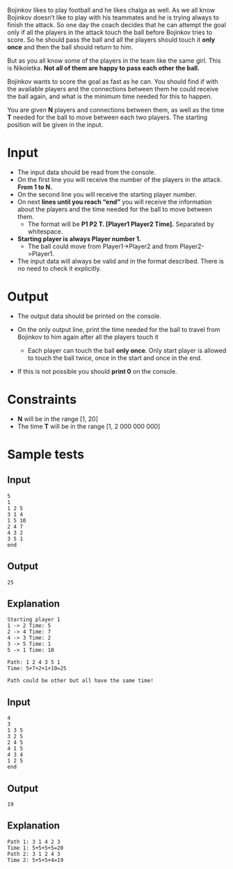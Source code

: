 Bojinkov likes to play football and he likes chalga as well. As we all know Bojinkov doesn’t like to play with his teammates and he is trying always to finish the attack. So one day the coach decides that he can attempt the goal only if all the players in the attack touch the ball before Bojinkov tries to score. So he should pass the ball and all the players should touch it **only once** and then the ball should return to him.

But as you all know some of the players in the team like the same girl. This is Nikoletka. **Not all of them are happy to pass each other the ball.**

Bojinkov wants to score the goal as fast as he can. You should find if with the available players and the connections between them he could receive the ball again, and what is the minimum time needed for this to happen.

You are given **N** players and connections between them, as well as the time **T** needed for the ball to move between each two players. The starting position will be given in the input.

# Input

- The input data should be read from the console.
- On the first line you will receive the number of the players in the attack. **From 1 to N.**
- On the second line you will receive the starting player number.
- On next **lines until you reach “end”** you will receive the information about the players and the time needed for the ball to move between them.
  - The format will be **P1 P2 T. \[Player1 Player2 Time\].** Separated by whitespace.
- **Starting player is always Player number 1.**
  - The ball could move from Player1-&gt;Player2 and from Player2-&gt;Player1.
- The input data will always be valid and in the format described. There is no need to check it explicitly.

# Output

- The output data should be printed on the console.

- On the only output line, print the time needed for the ball to travel from Bojinkov to him again after all the players touch it
  - Each player can touch the ball **only once**. Only start player is allowed to touch the ball twice, once in the start and once in the end.

- If this is not possible you should **print 0** on the console.

# Constraints

-   **N** will be in the range \[1, 20\]
-   The time **Т** will be in the range \[1, 2 000 000 000\]

# Sample tests

## Input

```
5
1
1 2 5
3 1 4
1 5 10
2 4 7
4 3 2
3 5 1
end
```

## Output

```
25
```

## Explanation

```
Starting player 1
1 -> 2 Time: 5
2 -> 4 Time: 7
4 -> 3 Time: 2
3 -> 5 Time: 1
5 -> 1 Time: 10

Path: 1 2 4 3 5 1
Time: 5+7+2+1+10=25

Path could be other but all have the same time!
```

## Input

```
4
3
1 3 5
3 2 5
2 4 5
4 1 5
4 3 4
1 2 5
end
```

## Output

```
19
```

## Explanation

```
Path 1: 3 1 4 2 3
Time 1: 5+5+5+5=20
Path 2: 3 1 2 4 3
Time 2: 5+5+5+4=19
```

